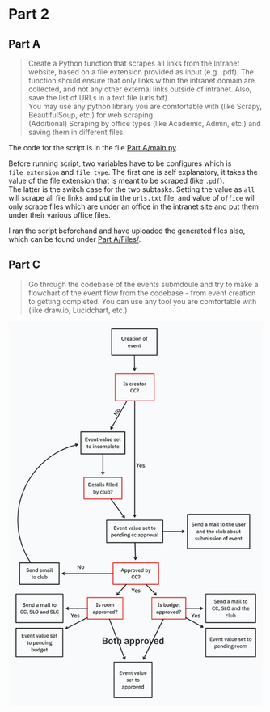 # Part 2

## Part A
> Create a Python function that scrapes all links from the Intranet website, based on a file extension provided as input (e.g. .pdf). The function should ensure that only links within the intranet domain are collected, and not any other external links outside of intranet. Also, save the list of URLs in a text file (urls.txt). <br> You may use any python library you are comfortable with (like Scrapy, BeautifulSoup, etc.) for web scraping. <br> (Additional) Scraping by office types (like Academic, Admin, etc.) and saving them in different files.

The code for the script is in the file [Part A/main.py](Part%20A/main.py).

Before running script, two variables have to be configures which is ```file_extension``` and ```file_type```. The first one is self explanatory, it takes the value of the file extension that is meant to be scraped (like ```.pdf```). <br>
The latter is the switch case for the two subtasks. Setting the value as ```all``` will scrape all file links and put in the ```urls.txt``` file, and value of ```office``` will only scrape files which are under an office in the intranet site and put them under their various office files.

I ran the script beforehand and have uploaded the generated files also, which can be found under [Part A/Files/](Part%20A/Files/).

## Part C 
> Go through the codebase of the events submdoule and try to make a flowchart of the event flow from the codebase - from event creation to getting completed. You can use any tool you are comfortable with (like draw.io, Lucidchart, etc.)

![Flowchart](Part%20C/Flowchart.png)